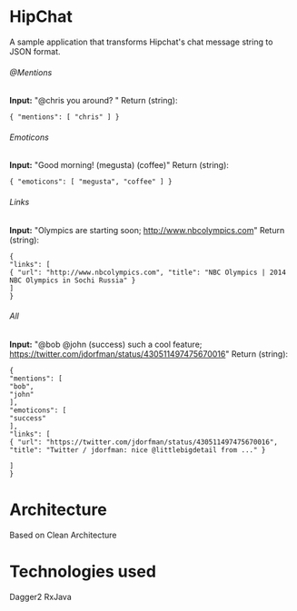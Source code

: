 # HipChat
A sample application that transforms Hipchat's chat message string to JSON format.

###### @Mentions
**Input:** "@chris you around? "
Return (string):
```
{ "mentions": [ "chris" ] }
```

###### Emoticons
**Input:** "Good morning! (megusta) (coffee)"
Return (string):
```
{ "emoticons": [ "megusta", "coffee" ] }
```
###### Links
**Input:** "Olympics are starting soon; http://www.nbcolympics.com"
Return (string):
```
{
"links": [
{ "url": "http://www.nbcolympics.com", "title": "NBC Olympics | 2014 NBC Olympics in Sochi Russia" }
]
}
```

###### All
**Input:** "@bob @john (success) such a cool feature; https://twitter.com/jdorfman/status/430511497475670016"
Return (string):
```
{
"mentions": [
"bob",
"john"
],
"emoticons": [
"success"
],
"links": [
{ "url": "https://twitter.com/jdorfman/status/430511497475670016", "title": "Twitter / jdorfman: nice @littlebigdetail from ..." }

]
}
```

# Architecture 
Based on Clean Architecture 

# Technologies used
Dagger2
RxJava

